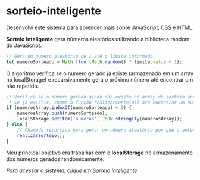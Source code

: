 # sorteio-inteligente
Desenvolvi este sistema para aprender mais sobre JavaScript, CSS e HTML.

**Sorteio Inteligente** gera números aleatórios utilizando a biblioteca random do JavaScript.

``` js
// Gera um número aleatório de 1 até o limite informado.
let numeroSorteado = Math.floor(Math.random() * limite.value + 1);
```

O algoritmo verifica se o número gerado já existe (armazenado em um array no localStorage) e recursivamente gera o próximo número até encontrar um não repetido.

``` js
/* Verifica se o número gerado ainda não existe no array do sorteio antes de inseri-lo. 
 * Se já existir, chama a função realizarSorteio() até encontrar um número que ainda não foi sorteado. */
if (numerosArray.indexOf(numeroSorteado) < 0) {
    numerosArray.push(numeroSorteado);
    localStorage.setItem('numeros', JSON.stringify(numerosArray));
} else {
    // Chamada recursiva para gerar um número aleatório por que o anterior é repetido.
    realizarSorteio();
}
```

Meu principal objetivo era trabalhar com o **localStorage** no armazenamento dos números gerados randomicamente.

_Para acessar o sistema, clique em [Sorteio Inteligente](https://bmnsouza.github.io/sorteio-inteligente/)_
